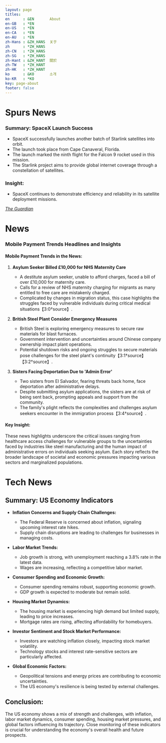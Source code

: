 ```yaml
---
layout: page
titles:
en      : &EN       About
en-GB   : *EN
en-US   : *EN
en-CA   : *EN
en-AU   : *EN
zh-Hans : &ZH_HANS  关于
zh      : *ZH_HANS
zh-CN   : *ZH_HANS
zh-SG   : *ZH_HANS
zh-Hant : &ZH_HANT  關於
zh-TW   : *ZH_HANT
zh-HK   : *ZH_HANT
ko      : &KO       소개
ko-KR   : *KO
key: page-about
footer: false
---
```



# Spurs News

### Summary: SpaceX Launch Success

- SpaceX successfully launches another batch of Starlink satellites into orbit.
- The launch took place from Cape Canaveral, Florida.
- The launch marked the ninth flight for the Falcon 9 rocket used in this mission.
- The Starlink project aims to provide global internet coverage through a constellation of satellites.

### Insight:
- SpaceX continues to demonstrate efficiency and reliability in its satellite deployment missions. 

*[The Guardian](https://www.theguardian.com/science/2025/apr/13/spacex-starlink-satellites-launch)*

# News

### Mobile Payment Trends Headlines and Insights

#### Mobile Payment Trends in the News:

1. **Asylum Seeker Billed £10,000 for NHS Maternity Care**
    - A destitute asylum seeker, unable to afford charges, faced a bill of over £10,000 for maternity care.
    - Calls for a review of NHS maternity charging for migrants as many entitled to free care are mistakenly charged.
    - Complicated by changes in migration status, this case highlights the struggles faced by vulnerable individuals during critical medical situations【3:0†source】.

2. **British Steel Plant Consider Emergency Measures**
    - British Steel is exploring emergency measures to secure raw materials for blast furnaces.
    - Government intervention and uncertainties around Chinese company ownership impact plant operations.
    - Potential shutdown risks and ongoing struggles to secure materials pose challenges for the steel plant's continuity【3:1†source】【3:2†source】.

3. **Sisters Facing Deportation Due to 'Admin Error'**
    - Two sisters from El Salvador, fearing threats back home, face deportation after administrative delays.
    - Despite submitting asylum applications, the sisters are at risk of being sent back, prompting appeals and support from the community.
    - The family's plight reflects the complexities and challenges asylum seekers encounter in the immigration process【3:4†source】.

#### Key Insight:
These news highlights underscore the critical issues ranging from healthcare access challenges for vulnerable groups to the uncertainties faced by industries like steel manufacturing and the human impact of administrative errors on individuals seeking asylum. Each story reflects the broader landscape of societal and economic pressures impacting various sectors and marginalized populations.

# Tech News

## Summary: US Economy Indicators

- **Inflation Concerns and Supply Chain Challenges:**
  - The Federal Reserve is concerned about inflation, signaling upcoming interest rate hikes.
  - Supply chain disruptions are leading to challenges for businesses in managing costs.
  
- **Labor Market Trends:**
  - Job growth is strong, with unemployment reaching a 3.8% rate in the latest data.
  - Wages are increasing, reflecting a competitive labor market.

- **Consumer Spending and Economic Growth:**
  - Consumer spending remains robust, supporting economic growth.
  - GDP growth is expected to moderate but remain solid.

- **Housing Market Dynamics:**
  - The housing market is experiencing high demand but limited supply, leading to price increases.
  - Mortgage rates are rising, affecting affordability for homebuyers.

- **Investor Sentiment and Stock Market Performance:**
  - Investors are watching inflation closely, impacting stock market volatility.
  - Technology stocks and interest rate-sensitive sectors are particularly affected.

- **Global Economic Factors:**
  - Geopolitical tensions and energy prices are contributing to economic uncertainties.
  - The US economy's resilience is being tested by external challenges.

## Conclusion:
The US economy shows a mix of strength and challenges, with inflation, labor market dynamics, consumer spending, housing market pressures, and global factors influencing its trajectory. Close monitoring of these indicators is crucial for understanding the economy's overall health and future prospects.

